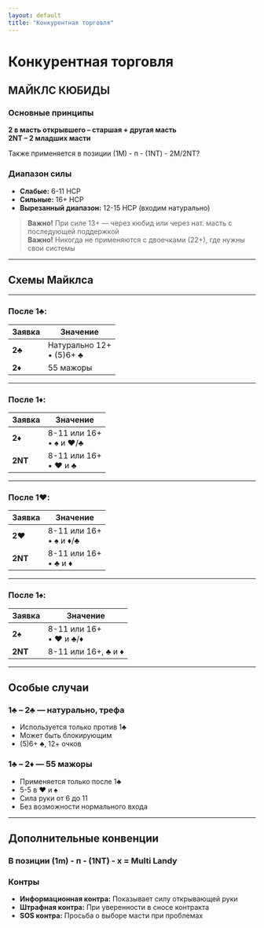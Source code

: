 ```yaml
---
layout: default
title: "Конкурентная торговля"
---
```


# Конкурентная торговля

## МАЙКЛС КЮБИДЫ

### Основные принципы

**2 в масть открывшего – старшая + другая масть**  
**2NT – 2 младших масти**

Также применяется в позиции (1М) - п - (1NT) - 2М/2NT?

### Диапазон силы
- **Слабые:** 6-11 HCP
- **Сильные:** 16+ HCP  
- **Вырезанный диапазон:** 12-15 HCP (входим натурально)

> **Важно!** При силе 13+ — через кюбид или через нат. масть с последующей поддержкой  
> **Важно!** Никогда не применяются с двоечками (22+), где нужны свои системы

---

## Схемы Майклса
---
### После 1♣️:

| Заявка | Значение |
|--------|----------|
| **2♣️** | Натурально 12+<br/>• (5)6+ ♣️ |
| **2♦️** | 55 мажоры |

---

### После 1♦️:

| Заявка | Значение |
|--------|----------|
| **2♦️** | 8-11 или 16+<br/>• ♠️ и ♥️/♣️ |
| **2NT** | 8-11 или 16+<br/>• ♥️ и ♣️ |

---

### После 1♥️:

| Заявка | Значение |
|--------|----------|
| **2♥️** | 8-11 или 16+<br/>• ♠️ и ♦️/♣️ |
| **2NT** | 8-11 или 16+<br/>• ♣️ и ♦️ |

---

### После 1♠️:

| Заявка | Значение |
|--------|----------|
| **2♠️** | 8-11 или 16+<br/>• ♥️ и ♣️/♦️ |
| **2NT** | 8-11 или 16+, ♣️ и ♦️ |

---

## Особые случаи

### 1♣️ – 2♣️ — натурально, трефа
- Используется только против 1♣️
- Может быть блокирующим
- (5)6+ ♣️, 12+ очков

### 1♣️ – 2♦️ — 55 мажоры
- Применяется только после 1♣️
- 5-5 в ♥️ и ♠️
- Сила руки от 6 до 11
- Без возможности нормального входа

---

## Дополнительные конвенции

### В позиции (1m) - п - (1NT) - x = Multi Landy

### Контры
- **Информационная контра:** Показывает силу открывающей руки
- **Штрафная контра:** При уверенности в сносе контракта
- **SOS контра:** Просьба о выборе масти при проблемах
